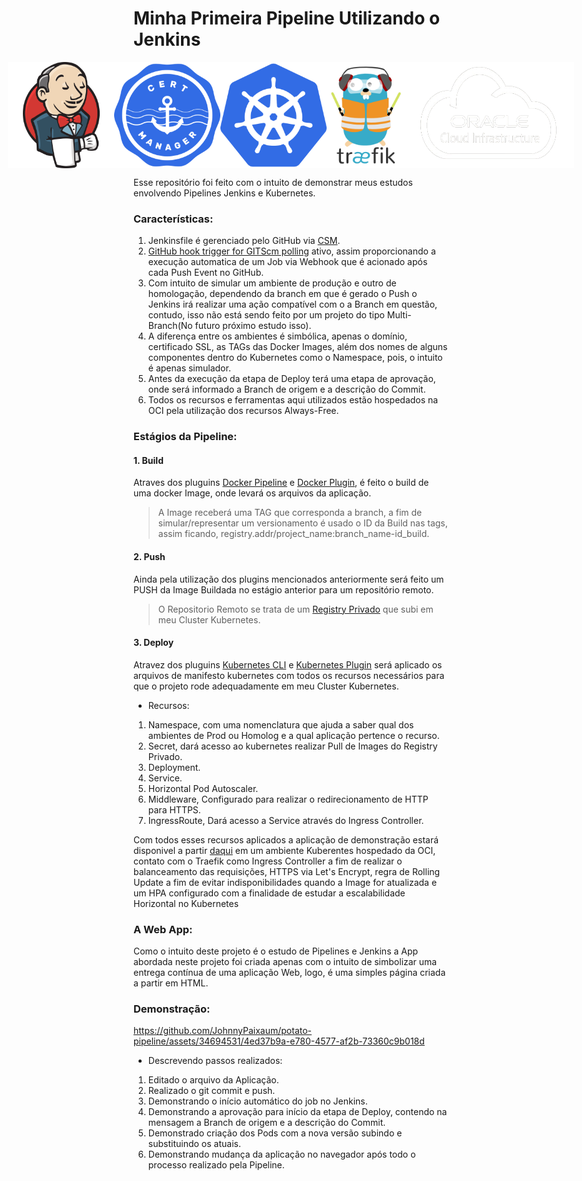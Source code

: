 # Minha Primeira Pipeline Utilizando o Jenkins

<div style="display: flex; justify-content: center;">
<img src="/assets/jenkins_logo_icon.png" alt="Jenkins" width="170px" height="170px">
<img src="/assets/cert-manager-logo-icon.png" alt="Cert Manager" width="170px" height="170px">
<img src="/assets/kubernetes_logo_icon.png" alt="Kubernetes" width="170px" height="170px">
<img src="/assets/traefik_logo_icon.png" alt="Traefik" width="170px" height="170px">
<img src="/assets/oci_logo_ico.png" alt="OCI" width="270px" height="170px">
</div>

Esse repositório foi feito com o intuito de demonstrar meus estudos envolvendo Pipelines Jenkins e Kubernetes.

### Características:

1. Jenkinsfile é gerenciado pelo GitHub via [CSM](https://plugins.jenkins.io/github/).
2. [GitHub hook trigger for GITScm polling](https://plugins.jenkins.io/github/) ativo, assim proporcionando a execução automatica de um Job via Webhook que é acionado após cada Push Event no GitHub.
3. Com intuito de simular um ambiente de produção e outro de homologação, dependendo da branch em que é gerado o Push o Jenkins irá realizar uma ação compatível com o a Branch em questão, contudo, isso não está sendo feito por um projeto do tipo Multi-Branch(No futuro próximo estudo isso).
4. A diferença entre os ambientes é simbólica, apenas o domínio, certificado SSL, as TAGs das Docker Images, além dos nomes de alguns componentes dentro do Kubernetes como o Namespace, pois, o intuito é apenas simulador.
5. Antes da execução da etapa de Deploy terá uma etapa de aprovação,  onde será informado a Branch de origem e a descrição do Commit. 
6. Todos os recursos e ferramentas aqui utilizados estão hospedados na OCI pela utilização dos recursos Always-Free.

### Estágios da Pipeline:

#### 1. Build

Atraves dos pluguins [Docker Pipeline](https://plugins.jenkins.io/docker-workflow/) e [Docker Plugin](https://plugins.jenkins.io/docker-plugin/), é feito o build de uma docker Image, onde levará os arquivos da aplicação.

> A Image receberá uma TAG que corresponda a branch, a fim de simular/representar um versionamento é usado o ID da Build nas tags, assim ficando, registry.addr/project_name:branch_name-id_build.

#### 2. Push

Ainda pela utilização dos plugins mencionados anteriormente será feito um PUSH da Image Buildada no estágio anterior para um repositório remoto.

> O Repositorio Remoto se trata de um [Registry Privado](https://hub.docker.com/_/registry) que subi em meu Cluster Kubernetes.

#### 3. Deploy

Atravez dos pluguins [Kubernetes CLI]([https://plugins.jenkins.io/kubernetes-cli/) e [Kubernetes Plugin](https://plugins.jenkins.io/kubernetes/) será aplicado os arquivos de manifesto kubernetes com todos os recursos necessários para que o projeto rode adequadamente em meu Cluster Kubernetes.

- Recursos:

1. Namespace, com uma nomenclatura que ajuda a saber qual dos ambientes de Prod ou Homolog e a qual aplicação pertence o recurso.
2. Secret, dará acesso ao kubernetes realizar Pull de Images do Registry Privado.
3. Deployment.
4. Service.
5. Horizontal Pod Autoscaler.
6. Middleware, Configurado para realizar o redirecionamento de HTTP para HTTPS.
7. IngressRoute, Dará acesso a Service através do Ingress Controller.

Com todos esses recursos aplicados a aplicação de demonstração estará disponivel a partir [daqui](https://madlabs.com.br/potato) em um ambiente Kuberentes hospedado da OCI, contato com o Traefik como Ingress Controller a fim de realizar o balanceamento das requisições, HTTPS via Let's Encrypt, regra de Rolling Update a fim de evitar indisponibilidades quando a Image for atualizada e um HPA configurado com a finalidade de estudar a escalabilidade Horizontal no Kubernetes


### A Web App:

Como o intuito deste projeto é o estudo de Pipelines e Jenkins a App abordada neste projeto foi criada apenas com o intuito de simbolizar uma entrega contínua de uma aplicação Web, logo, é uma simples página criada a partir em HTML.

### Demonstração:

https://github.com/JohnnyPaixaum/potato-pipeline/assets/34694531/4ed37b9a-e780-4577-af2b-73360c9b018d

- Descrevendo passos realizados:

1. Editado o arquivo da Aplicação.
2. Realizado o git commit e push.
3. Demonstrando o início automático do job no Jenkins.
4. Demonstrando a aprovação para início da etapa de Deploy, contendo na mensagem a Branch de origem e a descrição do Commit.
5. Demonstrado criação dos Pods com a nova versão subindo e substituindo os atuais.
6. Demonstrando mudança da aplicação no navegador após todo o processo realizado pela Pipeline.
